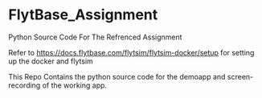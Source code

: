 # FlytBase_Assignment
Python Source Code For The Refrenced Assignment

Refer to https://docs.flytbase.com/flytsim/flytsim-docker/setup for setting up the docker and flytsim

This Repo Contains the python source code for the demoapp and screen-recording of the working app.
